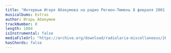 ```yaml
---
title: "Интервью Игоря Абакумова на радио Регион-Тюмень 8 февраля 2001 г."
musicalbums: Extras
author: Игорь Абакумов
trackNumber: 0
length: 1804
isInstrumental: false
mediaFileUrl: "https://archive.org/download/radiolaria-miscellaneous/2001-02-08_interview_region-tyumen.mp3"
hasChords: false
---
```




